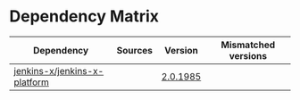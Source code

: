 # Dependency Matrix

Dependency | Sources | Version | Mismatched versions
---------- | ------- | ------- | -------------------
[jenkins-x/jenkins-x-platform](https://github.com/jenkins-x/jenkins-x-platform) |  | [2.0.1985](https://github.com/jenkins-x/jenkins-x-platform/releases/tag/v2.0.1985) | 
